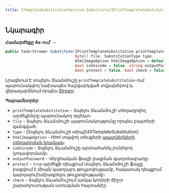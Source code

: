 ```yaml
---
title: ITemplateSubstitutionService.Substitute(IPrintTemplateSubstitution, byte[], SubstitutionType, HtmlImageOption, bool, string, bool, bool) մեթոդ  
---
```


## Նկարագիր

**Համարժեքը 4x-ում՝** --

```c#
public Task<Stream> Substitute(IPrintTemplateSubstitution printTemplateSubstitution, 
                               byte[] file, SubstitutionType type,
                               HtmlImageOption htmlImageOption = default, 
                               bool isUnicode = false, string outputPassword = "",
                               bool protect = false, bool check = false)
```

Լրացնում Է տպելու ձևանմուշը `printTemplateSubstitution`-ում պարունակվող նախապես հաշվարկված տվյալներով և վերադարձնում որպես [Stream](https://learn.microsoft.com/en-us/dotnet/api/system.io.stream):

**Պարամետրեր**

* `printTemplateSubstitution` - Տպելու ձևանմուշի տեղադրվող արժեքները պարունակող օբյեկտ։
* `file` - Տպելու ձևանմուշի պարունակությունը որպես բայտերի զանգված։
* `type` - [Տպելու ձևանմուշի տիպ][4XTemplateSubstitution]:
* `htmlImageOption` - Html տպվող տեսքերի [պատկերների տեղադրման եղանակ](../../types/HtmlImageOption.md)։
* `isUnicode` - Տպելու ձևանմուշը արտահանել յունիկոդ կոդավորմամբ։
* `outputPassword` - Վերջնական ֆայլի բացման գաղտնաբառը։
* `protect` - `true` արժեքի դեպքում տպելու ձևանմուշի ֆայլը բացվում է միայն կարդալու թույլտվությամբ, հակառակ դեպքում՝ կարդալու/խմբագրելու թույլտվությամբ։
* `check` - Տպելու ձևանմուշում առկա կոդերի ճիշտ շարահյուսության ստուգման հայտանիշ։
